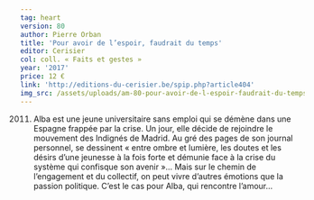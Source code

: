 ```yaml
---
tag: heart
version: 80
author: Pierre Orban
title: 'Pour avoir de l’espoir, faudrait du temps'
editor: Cerisier
col: coll. « Faits et gestes »
year: '2017'
price: 12 €
link: 'http://editions-du-cerisier.be/spip.php?article404'
img_src: /assets/uploads/am-80-pour-avoir-de-l-espoir-faudrait-du-temps-bgo.jpg
---
```

2011. Alba est une jeune universitaire sans emploi qui se démène dans une Espagne frappée par la crise. Un jour, elle décide de rejoindre le mouvement des Indignés de Madrid. Au gré des pages de son journal personnel, se dessinent « entre ombre et lumière, les doutes et les désirs d’une jeunesse à la fois forte et démunie face à la crise du système qui confisque son avenir »… Mais sur le chemin de l’engagement et du collectif, on peut vivre d’autres émotions que la passion politique. C’est le cas pour Alba, qui rencontre l’amour…
